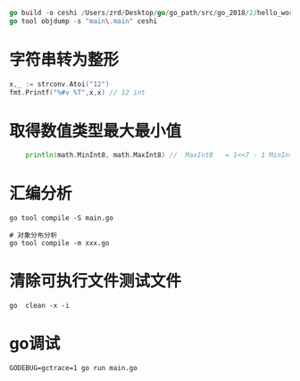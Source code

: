 
```go
go build -o ceshi /Users/zrd/Desktop/go/go_path/src/go_2018/2/hello_world2.go
go tool objdump -s "main\.main" ceshi

```

# 字符串转为整形

```go
x,_ := strconv.Atoi("12")
fmt.Printf("%#v %T",x,x) // 12 int
```
# 取得数值类型最大最小值

```go
	println(math.MinInt8, math.MaxInt8) // 	MaxInt8   = 1<<7 - 1 MinInt8   = -1 << 7
```

# 汇编分析

```
go tool compile -S main.go 
 
# 对象分布分析
go tool compile -m xxx.go
```

# 清除可执行文件测试文件

```
go  clean -x -i
```


# go调试

```
GODEBUG=gctrace=1 go run main.go 
```
